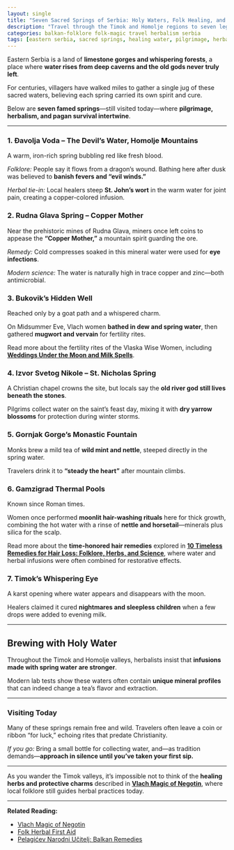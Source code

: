 ```yaml
---
layout: single
title: "Seven Sacred Springs of Serbia: Holy Waters, Folk Healing, and Herbal Magic"
description: "Travel through the Timok and Homolje regions to seven legendary springs where pilgrims once sought cures, witches gathered herbs, and water itself was medicine."
categories: balkan-folklore folk-magic travel herbalism serbia
tags: [eastern serbia, sacred springs, healing water, pilgrimage, herbal magic, vlach traditions]
---
```


Eastern Serbia is a land of **limestone gorges and whispering forests**, a place where **water rises from deep caverns and the old gods never truly left**.  

For centuries, villagers have walked miles to gather a single jug of these sacred waters, believing each spring carried its own spirit and cure.

Below are **seven famed springs**—still visited today—where **pilgrimage, herbalism, and pagan survival intertwine**.

---

### 1. **Đavolja Voda – The Devil’s Water, Homolje Mountains**
A warm, iron-rich spring bubbling red like fresh blood.  

*Folklore:* People say it flows from a dragon’s wound. Bathing here after dusk was believed to **banish fevers and “evil winds.”**  

*Herbal tie-in:* Local healers steep **St. John’s wort** in the warm water for joint pain, creating a copper-colored infusion.

### 2. **Rudna Glava Spring – Copper Mother**
Near the prehistoric mines of Rudna Glava, miners once left coins to appease the **“Copper Mother,”** a mountain spirit guarding the ore.  

*Remedy:* Cold compresses soaked in this mineral water were used for **eye infections**.  

*Modern science:* The water is naturally high in trace copper and zinc—both antimicrobial.

### 3. **Bukovik’s Hidden Well**
Reached only by a goat path and a whispered charm.  

On Midsummer Eve, Vlach women **bathed in dew and spring water**, then gathered **mugwort and vervain** for fertility rites.

Read more about the fertility rites of the Vlaska Wise Women, including **[Weddings Under the Moon and Milk Spells](/fertility-rites-vlach-danube-folklore/)**.

### 4. **Izvor Svetog Nikole – St. Nicholas Spring**
A Christian chapel crowns the site, but locals say the **old river god still lives beneath the stones**.  

Pilgrims collect water on the saint’s feast day, mixing it with **dry yarrow blossoms** for protection during winter storms.

### 5. **Gornjak Gorge’s Monastic Fountain**
Monks brew a mild tea of **wild mint and nettle**, steeped directly in the spring water.  

Travelers drink it to **“steady the heart”** after mountain climbs.

### 6. **Gamzigrad Thermal Pools**
Known since Roman times.  

Women once performed **moonlit hair-washing rituals** here for thick growth, combining the hot water with a rinse of **nettle and horsetail**—minerals plus silica for the scalp.

Read more about the **time-honored hair remedies** explored in **[10 Timeless Remedies for Hair Loss: Folklore, Herbs, and Science](/folk-hairloss-remedies/)**, where water and herbal infusions were often combined for restorative effects.

### 7. **Timok’s Whispering Eye**
A karst opening where water appears and disappears with the moon.  

Healers claimed it cured **nightmares and sleepless children** when a few drops were added to evening milk.

---

## Brewing with Holy Water
Throughout the Timok and Homolje valleys, herbalists insist that **infusions made with spring water are stronger**.  

Modern lab tests show these waters often contain **unique mineral profiles** that can indeed change a tea’s flavor and extraction.

---

### Visiting Today
Many of these springs remain free and wild. Travelers often leave a coin or ribbon “for luck,” echoing rites that predate Christianity.

*If you go:* Bring a small bottle for collecting water, and—as tradition demands—**approach in silence until you’ve taken your first sip.**

---

As you wander the Timok valleys, it’s impossible not to think of the **healing herbs and protective charms** described in **[Vlach Magic of Negotin](/vlach-magic-negotin-serbia/)**, where local folklore still guides herbal practices today.

---

**Related Reading:**  
- [Vlach Magic of Negotin](//vlach-magic-negotin-serbia/)  
- [Folk Herbal First Aid](/folk-herbal-first-aid/)  
- [Pelagićev Narodni Učitelj: Balkan Remedies](/pelagicev-narodni-ucitelj-balkan-remedies/)
